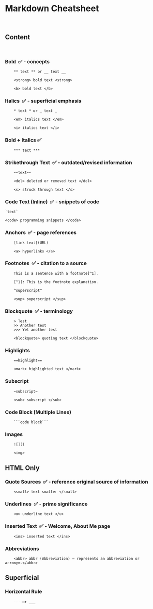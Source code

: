 # Markdown Cheatsheet

<br>

## Content 

<br>

### Bold &nbsp;✅ - concepts

```
    ** text ** or __ text __

    <strong> bold text <strong>

    <b> bold text </b>
```

### Italics &nbsp;✅ - superficial emphasis

```
    * text * or _ text _

    <em> italics text </em>

    <i> italics text </i>
```

### Bold + Italics ✅ 

```
    *** text ***
```

### Strikethrough Text &nbsp;✅ - outdated/revised information

```
    ~~text~~

    <del> deleted or removed text </del>

    <s> struck through text </s>
```

### Code Text (Inline) &nbsp;✅ - snippets of code 

    `text`

    <code> programming snippets </code>

### Anchors &nbsp;✅ - page references

```
    [link text](URL)
    
    <a> hyperlinks </a>
```

### Footnotes &nbsp;✅ - citation to a source

```
    This is a sentence with a footnote[^1].

    [^1]: This is the footnote explanation.

    ^superscript^

    <sup> superscript </sup>
```

### Blockquote &nbsp;✅ - terminology

```
    > Test
    >> Another test
    >>> Yet another test

    <blockquote> quoting text </blockquote>
```

### Highlights

```
    ==highlight== 

    <mark> highlighted text </mark>
```

### Subscript

```
    ~subscript~

    <sub> subscript </sub>
```

### Code Block (Multiple Lines)

```
    ```code block```
```

### Images

```
    ![]() 
    
    <img>
```

## HTML Only

### Quote Sources &nbsp;✅ - reference original source of information

```
    <small> text smaller </small>
```

### Underlines &nbsp;✅ - prime significance

```
    <u> underline text </u>
```

### Inserted Text &nbsp;✅ - Welcome, About Me page

```
    <ins> inserted text </ins>
```

### Abbreviations

```
    <abbr> abbr (Abbreviation) – represents an abbreviation or acronym.</abbr>
```

## Superficial

### Horizontal Rule

```
    --- or ___
```

